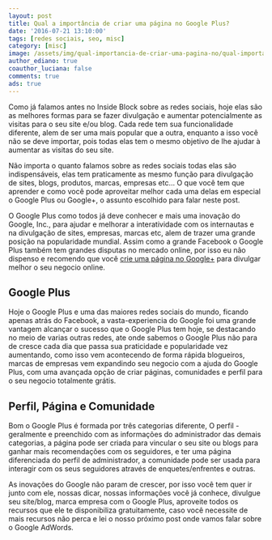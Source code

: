 ```yaml
---
layout: post
title: Qual a importância de criar uma página no Google Plus?
date: '2016-07-21 13:10:00'
tags: [redes sociais, seo, misc]
category: [misc]
image: /assets/img/qual-importancia-de-criar-uma-pagina-no/qual-importancia-de-criar-uma-pagina-no.jpg
author_ediano: true
coauthor_luciana: false
comments: true
ads: true
---
```


Como já falamos antes no Inside Block sobre as redes sociais, hoje elas são as melhores formas para se fazer divulgação e aumentar potencialmente as visitas para o seu site e/ou blog. Cada rede tem sua funcionalidade diferente, alem de ser uma mais popular que a outra, enquanto a isso você não se deve importar, pois todas elas tem o mesmo objetivo de lhe ajudar à aumentar as visitas do seu site.

Não importa o quanto falamos sobre as redes sociais todas elas são indispensáveis, elas tem praticamente as mesmo função para divulgação de sites, blogs, produtos, marcas, empresas etc... O que você tem que aprender e como você pode aproveitar melhor cada uma delas em especial o Google Plus ou Google+, o assunto escolhido para falar neste post.

O Google Plus como todos já deve conhecer e mais uma inovação do Google, Inc., para ajudar e melhorar a interatividade com os internautas e na divulgação de sites, empresas, marcas etc, alem de trazer uma grande posição na popularidade mundial. Assim como a grande Facebook o Google Plus também tem grandes disputas no mercado online, por isso eu não dispenso e recomendo que você <a href="https://business.google.com/create" target="_blank" class="external-link" rel="nofollow">crie uma página no Google+</a> para divulgar melhor o seu negocio online.

## Google Plus
Hoje o Google Plus e uma das maiores redes sociais do mundo, ficando apenas atrás do Facebook, a vasta-experiencia do Google foi uma grande vantagem alcançar o sucesso que o Google Plus tem hoje, se destacando no meio de varias outras redes, ate onde sabemos o Google Plus não para de cresce cada dia que passa sua praticidade e popularidade vez aumentando, como isso vem acontecendo de forma rápida blogueiros, marcas de empresas vem expandindo seu negocio com a ajuda do Google Plus, com uma avançada opção de criar páginas, comunidades e perfil para o seu negocio totalmente grátis.

## Perfil, Página e Comunidade
Bom o Google Plus é formada por três categorias diferente, O perfil - geralmente e preenchido com as informações do administrador das demais categorias, a página pode ser criada para vincular o seu site ou blogs para ganhar mais recomendações com os seguidores, e ter uma página diferenciada do perfil de administrador, a comunidade pode ser usada para interagir com os seus seguidores através de enquetes/enfrentes e outras.

As inovações do Google não param de crescer, por isso você tem quer ir junto com ele, nossas dicar, nossas informações você já conhece, divulgue seu site/blog, marca empresa com o Google Plus, aproveite todos os recursos que ele te disponibiliza gratuitamente, caso você necessite de mais recursos não perca e lei o nosso próximo post onde vamos falar sobre o Google AdWords.